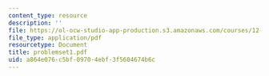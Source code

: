 ```yaml
---
content_type: resource
description: ''
file: https://ol-ocw-studio-app-production.s3.amazonaws.com/courses/12-990-prediction-and-predictability-in-the-atmosphere-and-oceans-spring-2003/a864e076c5bf09704ebf3f5604674b6c_problemset1.pdf
file_type: application/pdf
resourcetype: Document
title: problemset1.pdf
uid: a864e076-c5bf-0970-4ebf-3f5604674b6c
---
```

